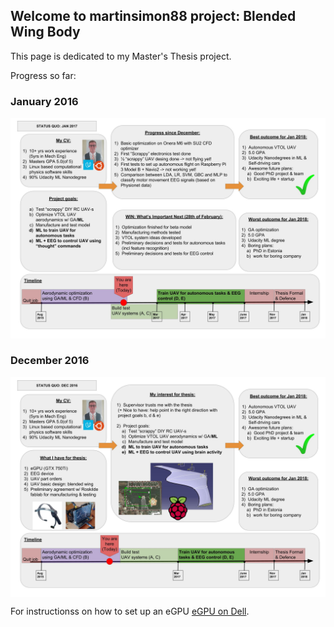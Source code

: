 ## Welcome to martinsimon88 project: Blended Wing Body

This page is dedicated to my Master's Thesis project.

Progress so far:


### January 2016
![Another](/MachineLearningJan.jpg)
### December 2016
<img src="MachineLearningDec.jpg" alt="Smiley face" align="middle">


For instructionss on how to set up an eGPU [eGPU on Dell](/eGPU_Dell/eGPU_Dell.html).

